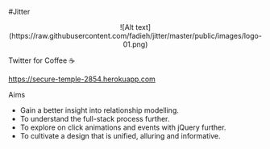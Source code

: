 #Jitter

<center>![Alt text](https://raw.githubusercontent.com/fadieh/jitter/master/public/images/logo-01.png)</center>

Twitter for Coffee :coffee:

https://secure-temple-2854.herokuapp.com

Aims

- Gain a better insight into relationship modelling.
- To understand the full-stack process further.
- To explore on click animations and events with jQuery further.
- To cultivate a design that is unified, alluring and informative.
